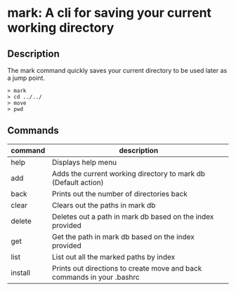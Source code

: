 # mark: A cli for saving your current working directory

## Description
The mark command quickly saves your current directory to be used later as a jump point.
```
> mark
> cd ../../
> move
> pwd
```

## Commands

|command|description|
|-|-|
|help|Displays help menu|
|add|Adds the current working directory to mark db (Default action)|
|back <index>|Prints out the number of directories back| 
|clear|Clears out the paths in mark db|
|delete <index>|Deletes out a path in mark db based on the index provided|
|get <index>|Get the path in mark db based on the index provided|
|list|List out all the marked paths by index|
|install|Prints out directions to create move and back commands in your .bashrc|


